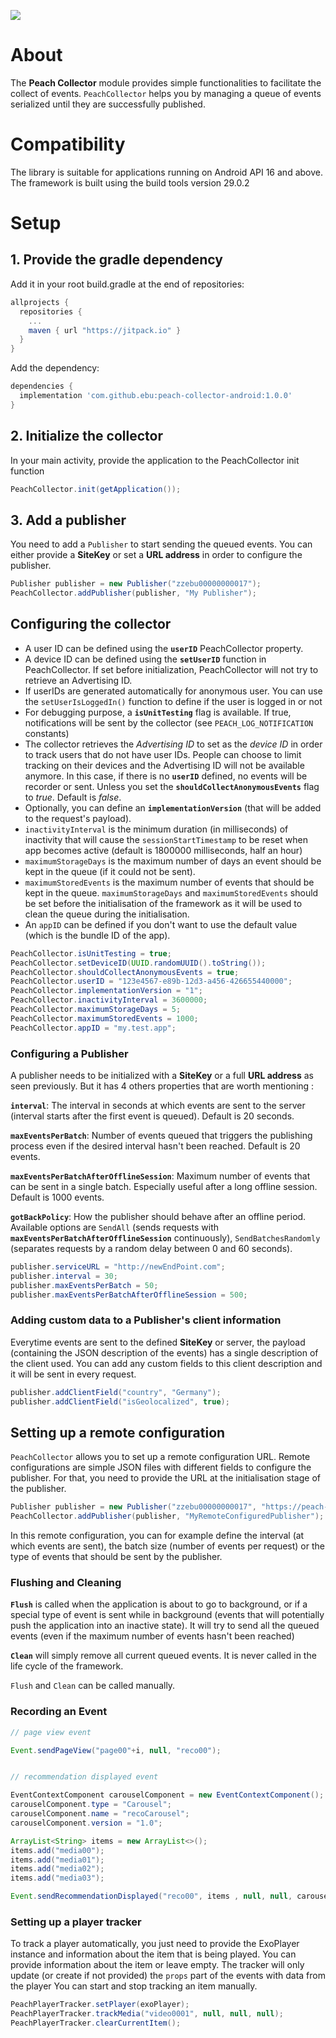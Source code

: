 
[![](https://jitpack.io/v/ebu/peach-collector-android.svg)](https://jitpack.io/#ebu/peach-collector-android)
# About

The **Peach Collector** module provides simple functionalities to facilitate the collect of events. `PeachCollector` helps you by managing a queue of events serialized until they are successfully published.

# Compatibility

The library is suitable for applications running on Android API 16 and above. The framework is built using the build tools version 29.0.2

# Setup
## 1. Provide the gradle dependency
Add it in your root build.gradle at the end of repositories:
```gradle
allprojects {
  repositories {
    ...
    maven { url "https://jitpack.io" }
  }
}
```
Add the dependency:
```gradle
dependencies {
  implementation 'com.github.ebu:peach-collector-android:1.0.0'
}
```

## 2. Initialize the collector
In your main activity, provide the application to the PeachCollector init function
```java
PeachCollector.init(getApplication());
```

## 3. Add a publisher
You need to add a `Publisher` to start sending the queued events.
You can either provide a __SiteKey__ or set a __URL address__ in order to configure the publisher.
```java
Publisher publisher = new Publisher("zzebu00000000017");
PeachCollector.addPublisher(publisher, "My Publisher");
```

## Configuring the collector

- A user ID can be defined using the **`userID`** PeachCollector property.
- A device ID can be defined using the **`setUserID`** function in PeachCollector. If set before initialization, PeachCollector will not try to retrieve an Advertising ID.
- If userIDs are generated automatically for anonymous user. You can use the `setUserIsLoggedIn()` function to define if the user is logged in or not
- For debugging purpose, a **`isUnitTesting`** flag is available. If true, notifications will be sent by the collector (see `PEACH_LOG_NOTIFICATION` constants)
- The collector retrieves the *Advertising ID* to set as the *device ID* in order to track users that do not have user IDs. People can choose to limit tracking on their devices and the Advertising ID will not be available anymore. In this case, if there is no **`userID`** defined, no events will be recorder or sent. Unless you set the **`shouldCollectAnonymousEvents`** flag to *true*. Default is *false*.
- Optionally, you can define an **`implementationVersion`** (that will be added to the request's payload).
- `inactivityInterval` is the minimum duration (in milliseconds) of inactivity that will cause the `sessionStartTimestamp` to be reset when app becomes active (default is 1800000 milliseconds, half an hour)
- `maximumStorageDays` is the maximum number of days an event should be kept in the queue (if it could not be sent).
- `maximumStoredEvents` is the maximum number of events that should be kept in the queue. 
`maximumStorageDays` and `maximumStoredEvents` should be set before the initialisation of the framework as it will be used to clean the queue during the initialisation.
- An `appID` can be defined if you don't want to use the default value (which is the bundle ID of the app).
```java
PeachCollector.isUnitTesting = true;
PeachCollector.setDeviceID(UUID.randomUUID().toString());
PeachCollector.shouldCollectAnonymousEvents = true;
PeachCollector.userID = "123e4567-e89b-12d3-a456-426655440000";
PeachCollector.implementationVersion = "1";
PeachCollector.inactivityInterval = 3600000;
PeachCollector.maximumStorageDays = 5;
PeachCollector.maximumStoredEvents = 1000;
PeachCollector.appID = "my.test.app";
```

### Configuring a Publisher
A publisher needs to be initialized with a __SiteKey__ or a full __URL address__ as seen previously.
But it has 4 others properties that are worth mentioning :

**`interval`**: The interval in seconds at which events are sent to the server (interval starts after the first event is queued). Default is 20 seconds.

**`maxEventsPerBatch`**: Number of events queued that triggers the publishing process even if the desired interval hasn't been reached. Default is 20 events.

**`maxEventsPerBatchAfterOfflineSession`**: Maximum number of events that can be sent in a single batch. Especially useful after a long offline session. Default is 1000 events.

**`gotBackPolicy`**: How the publisher should behave after an offline period. Available options are `SendAll` (sends requests with **`maxEventsPerBatchAfterOfflineSession`** continuously), `SendBatchesRandomly` (separates requests by a random delay between 0 and 60 seconds).

```java
publisher.serviceURL = "http://newEndPoint.com";
publisher.interval = 30;  
publisher.maxEventsPerBatch = 50;
publisher.maxEventsPerBatchAfterOfflineSession = 500;
```

### Adding custom data to a Publisher's client information
Everytime events are sent to the defined __SiteKey__ or server, the payload (containing the JSON description of the events) has a single description of the client used. You can add any custom fields to this client description and it will be sent in every request.
```java
publisher.addClientField("country", "Germany");
publisher.addClientField("isGeolocalized", true);
```


## Setting up a remote configuration
`PeachCollector` allows you to set up a remote configuration URL. Remote configurations are simple JSON files with different fields to configure the publisher. For that, you need to provide the URL at the initialisation stage of the publisher.

```java
Publisher publisher = new Publisher("zzebu00000000017", "https://peach-bucket.ebu.io/zzebu/config-test.json");
PeachCollector.addPublisher(publisher, "MyRemoteConfiguredPublisher");
```

In this remote configuration, you can for example define the interval (at which events are sent), the batch size (number of events per request) or the type of events that should be sent by the publisher.


### Flushing and Cleaning

**`Flush`** is called when the application is about to go to background, or if a special type of event is sent while in background (events that will potentially push the application into an inactive state). It will try to send all the queued events (even if the maximum number of events hasn't been reached)

**`Clean`** will simply remove all current queued events. It is never called in the life cycle of the framework.

`Flush` and `Clean` can be called manually.


### Recording an Event

```java
// page view event

Event.sendPageView("page00"+i, null, "reco00");


// recommendation displayed event

EventContextComponent carouselComponent = new EventContextComponent();  
carouselComponent.type = "Carousel";  
carouselComponent.name = "recoCarousel";  
carouselComponent.version = "1.0";  

ArrayList<String> items = new ArrayList<>();  
items.add("media00");  
items.add("media01");  
items.add("media02");  
items.add("media03");  

Event.sendRecommendationDisplayed("reco00", items , null, null, carouselComponent);

```

### Setting up a player tracker

To track a player automatically, you just need to provide the ExoPlayer instance and information about the item that is being played.
You can provide information about the item or leave empty. The tracker will only update (or create if not provided) the `props` part of the events with data from the player
You can start and stop tracking an item manually.

```java
PeachPlayerTracker.setPlayer(exoPlayer);
PeachPlayerTracker.trackMedia("video0001", null, null, null);
PeachPlayerTracker.clearCurrentItem(); 
```
